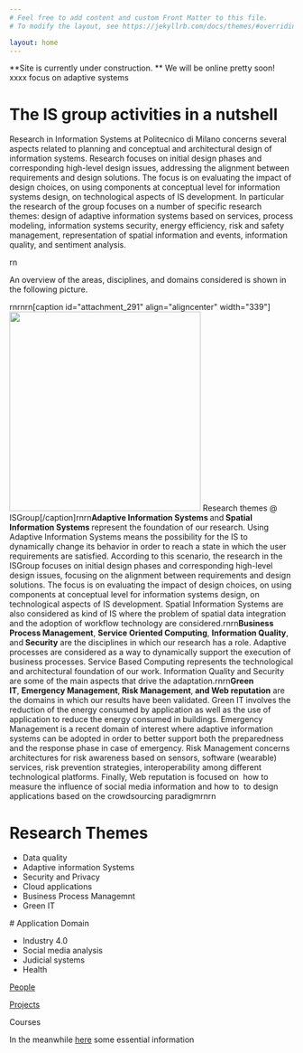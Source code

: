 ```yaml
---
# Feel free to add content and custom Front Matter to this file.
# To modify the layout, see https://jekyllrb.com/docs/themes/#overriding-theme-defaults

layout: home
---
```

 **Site is currently under construction. ** We will be online pretty soon!
 xxxx focus on adaptive systems

# The IS group activities in a nutshell 

Research in Information Systems at Politecnico di Milano concerns several aspects related to planning and conceptual and architectural design of information systems. Research focuses on initial design phases and corresponding high-level design issues, addressing the alignment between requirements and design solutions. The focus is on evaluating the impact of design choices, on using components at conceptual level for information systems design, on technological aspects of IS development. In particular the research of the group focuses on a number of specific research themes: design of adaptive information systems based on services, process modeling, information systems security, energy efficiency, risk and safety management, representation of spatial information and events, information quality, and sentiment analysis.</p>rn<p style="text-align: left;">An overview of the areas, disciplines, and domains considered is shown in the following picture.</p>rnrnrn[caption id="attachment_291" align="aligncenter" width="339"]<img class=" wp-image-291" title="Research themes @ ISGroup" src="http://isgroup.dei.polimi.it/wp-content/uploads/stackricerca-982x1024.png" alt="" width="339" height="353" /> Research themes @ ISGroup[/caption]rnrn<strong>Adaptive Information Systems </strong>and<strong> <strong>Spatial Information Systems </strong></strong>represent the foundation of our research. Using Adaptive Information Systems means the possibility for the IS to dynamically change its behavior in order to reach a state in which the user requirements are satisfied. According to this scenario, the research in the ISGroup focuses on initial design phases and corresponding high-level design issues, focusing on the alignment between requirements and design solutions. The focus is on evaluating the impact of design choices, on using components at conceptual level for information systems design, on technological aspects of IS development. Spatial Information Systems are also considered as kind of IS where the problem of spatial data integration and the adoption of workflow technology are considered.rnrn<strong>Business Process Management</strong>, <strong>Service Oriented Computing</strong>, <strong>Information Quality</strong>, and<strong> Security</strong> are the disciplines in which our research has a role. Adaptive processes are considered as a way to dynamically support the execution of business processes. Service Based Computing represents the technological and architectural foundation of our work. Information Quality and Security are some of the main aspects that drive the adaptation.rnrn<strong>Green IT</strong>, <strong>Emergency Management</strong>,<strong> Risk Management</strong>,<strong> and Web reputation</strong> are the domains in which our results have been validated. Green IT involves the reduction of the energy consumed by application as well as the use of application to reduce the energy consumed in buildings. Emergency Management is a recent domain of interest where adaptive information systems can be adopted in order to better support both the preparedness and the response phase in case of emergency. Risk Management concerns architectures for risk awareness based on sensors, software (wearable) services, risk prevention strategies, interoperability among different technological platforms. Finally, Web reputation is focused on  how to measure the influence of social media information and how to  to design applications based on the crowdsourcing paradigmrnrn&nbsp;
 
# Research Themes
 
 - Data quality
 - Adaptive information Systems
 - Security and Privacy
 - Cloud applications
 - Business Process Managemnt
 - Green IT

# Application Domain

 - Industry 4.0
 - Social media analysis
 - Judicial systems
 - Health 
 
 [People](https://www.deib.polimi.it/ita/linee-di-ricerca/lista-personale/85)
 
 [Projects](https://www.deib.polimi.it/ita/linee-di-ricerca/progetti/85)
 
 Courses
 
 

 In the meanwhile [here](https://www.deib.polimi.it/eng/research-lines/details/85) some essential information

 
